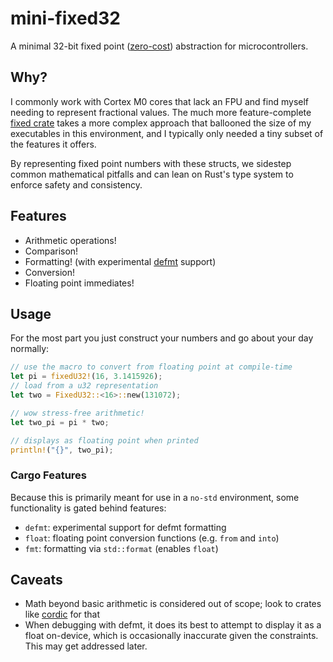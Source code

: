 # mini-fixed32

A minimal 32-bit fixed point ([zero-cost](https://blog.rust-lang.org/2015/05/11/traits.html)) abstraction for microcontrollers.

## Why?

I commonly work with Cortex M0 cores that lack an FPU and find myself needing to represent fractional values. The much more feature-complete [fixed crate](https://crates.io/crates/fixed) takes a more complex approach that ballooned the size of my executables in this environment, and I typically only needed a tiny subset of the features it offers.

By representing fixed point numbers with these structs, we sidestep common mathematical pitfalls and can lean on Rust's type system to enforce safety and consistency.

## Features

- Arithmetic operations!
- Comparison!
- Formatting! (with experimental [defmt](http://defmt.ferrous-systems.com) support)
- Conversion!
- Floating point immediates!

## Usage

For the most part you just construct your numbers and go about your day normally:

```rs
// use the macro to convert from floating point at compile-time
let pi = fixedU32!(16, 3.1415926);
// load from a u32 representation
let two = FixedU32::<16>::new(131072);

// wow stress-free arithmetic!
let two_pi = pi * two;

// displays as floating point when printed
println!("{}", two_pi);
```

### Cargo Features

Because this is primarily meant for use in a `no-std` environment, some functionality is gated behind features:

- `defmt`: experimental support for defmt formatting
- `float`: floating point conversion functions (e.g. `from` and `into`)
- `fmt`: formatting via `std::format` (enables `float`)

## Caveats

- Math beyond basic arithmetic is considered out of scope; look to crates like [cordic](https://crates.io/crates/cordic) for that
- When debugging with defmt, it does its best to attempt to display it as a float on-device, which is occasionally inaccurate given the constraints. This may get addressed later.
